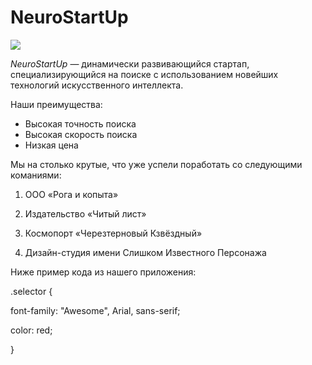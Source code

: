 # NeuroStartUp

![](https://netology-code.github.io/git-homeworks/introduction/assets/logo.png)

*NeuroStartUp* — динамически развивающийся стартап, специализирующийся на поиске с использованием новейших технологий искусственного интеллекта.

Наши преимущества:
* Высокая точность поиска
* Высокая скорость поиска
* Низкая цена

Мы на столько крутые, что уже успели поработать со следующими команиями:

1. ООО «Рога и копыта»

2. Издательство «Читый лист»

3. Космопорт «Черезтерновый Кзвёздный»

4. Дизайн-студия имени Слишком Известного Персонажа

Ниже пример кода из нашего приложения:

.selector {
  
  font-family: "Awesome", Arial, sans-serif;
  
  color: red;

}
